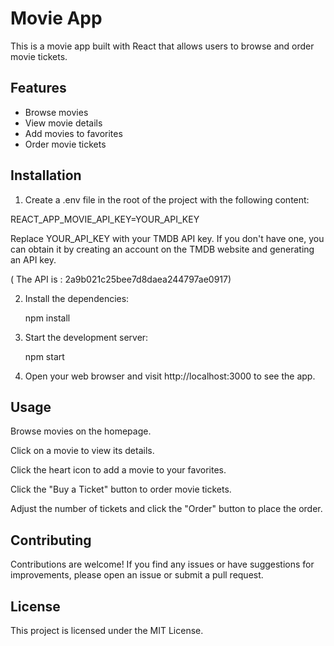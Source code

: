 # Movie App

This is a movie app built with React that allows users to browse and order movie tickets.

## Features

- Browse movies
- View movie details
- Add movies to favorites
- Order movie tickets

## Installation
 
 1. Create a .env file in the root of the project with the following content:


 REACT_APP_MOVIE_API_KEY=YOUR_API_KEY



Replace YOUR_API_KEY with your TMDB API key. If you don't have one, you can obtain it by creating an account on the TMDB website and generating an API key.

( The API is : 2a9b021c25bee7d8daea244797ae0917)

2. Install the dependencies:

    npm install

3. Start the development server:

    npm start
 
 4. Open your web browser and visit http://localhost:3000 to see the app.

## Usage

Browse movies on the homepage.

Click on a movie to view its details.

Click the heart icon to add a movie to your favorites.

Click the "Buy a Ticket" button to order movie tickets.

Adjust the number of tickets and click the "Order" button to place the order.


## Contributing

Contributions are welcome!
If you find any issues or have suggestions for improvements, please open an issue or submit a pull request.


## License

This project is licensed under the MIT License.